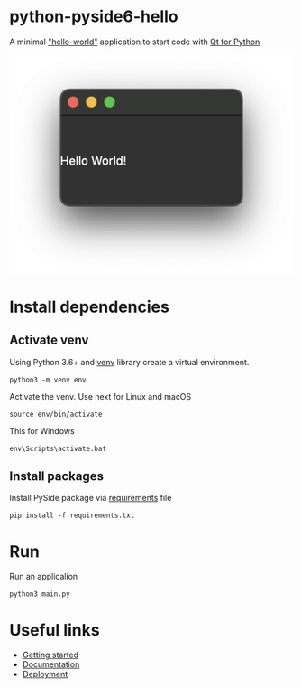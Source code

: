 # python-pyside6-hello
A minimal ["hello-world"](https://en.wikipedia.org/wiki/%22Hello,_World!%22_program) application to start code with [Qt for Python](https://doc.qt.io/qtforpython/index.html)


[![screenshot](image.png)](image.png)

# Install dependencies

## Activate venv

Using Python 3.6+ and [venv](https://docs.python.org/3/library/venv.html) library create a virtual environment.

```
python3 -m venv env
```

Activate the venv. Use next for Linux and macOS
```
source env/bin/activate 
```

This for Windows
```
env\Scripts\activate.bat
```

## Install packages
Install PySide package via [requirements](./requirements.txt) file
```
pip install -f requirements.txt
```

# Run

Run an applicalion
```
python3 main.py
```

# Useful links

- [Getting started](https://doc.qt.io/qtforpython/quickstart.html)
- [Documentation](https://doc.qt.io/qtforpython/contents.html)
- [Deployment](https://doc.qt.io/qtforpython/deployment-pyinstaller.html)